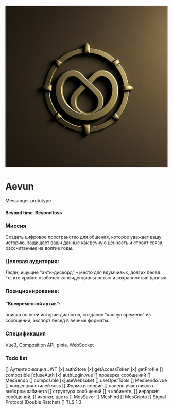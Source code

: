![Эвум](public/Aevum-1.png)
# Aevun
Messanger prototype

#### Beyond time. Beyond loss

### Миссия
Создать цифровое пространство для общения, которое уважает вашу историю, защищает ваши данные как вечную ценность и строит связи, рассчитанные на долгие годы.

### Целевая аудитория:
Люди, ищущие "анти-дискорд" – место для вдумчивых, долгих бесед.
Те, кто крайне озабочен конфиденциальностью и сохранностью данных.

### Позиционирование:
#### "Вневременной архив":
поиска по всей истории диалогов, создание "капсул времени" из сообщений, экспорт бесед в вечные форматы.

### Спецификация
Vue3, Composition APi, pinia,
WebSocket

### Todo list

[] Аутентификация JWT
    [x] authStore
        [x] getAccessToken
        [x] getProfile
    [] composible
        [x]useAuth
    [x] authLogin.vue
    [] проверка сообщений
[] MesSendo
    [] composible
        [x]useWebsoket
        [] useOperTools
    [] MesSendo.vue
        [] концепция стилей scss
        [] Форма и сервис
            [] панель участников с выбором кабинета
            [] структура сообщений
                [] в кабинете,
                [] иерархия сообщений,
                [] иконки, цвета
        [] MesSaver
        [] MesFind
[] MesCripto
    [] Signal Protocol (Double Ratchet)
    [] TLS 1.3